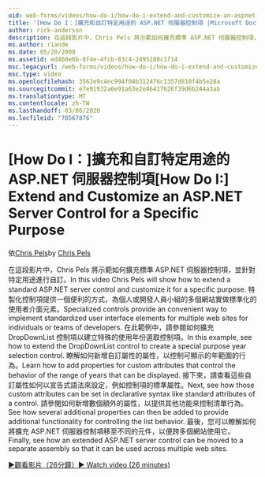 ```yaml
---
uid: web-forms/videos/how-do-i/how-do-i-extend-and-customize-an-aspnet-server-control-for-a-specific-purpose
title: '[How Do I：]擴充和自訂特定用途的 ASP.NET 伺服器控制項 |Microsoft Docs'
author: rick-anderson
description: 在這段影片中，Chris Pels 將示範如何擴充標準 ASP.NET 伺服器控制項，並針對特定用途進行自訂。 特製化控制項提供 c 。
ms.author: riande
ms.date: 05/20/2008
ms.assetid: ed460e6b-8f4e-4fcb-83c4-2495180c1f14
msc.legacyurl: /web-forms/videos/how-do-i/how-do-i-extend-and-customize-an-aspnet-server-control-for-a-specific-purpose
msc.type: video
ms.openlocfilehash: 3562e9c4ec994f04b312476c1357d810f4b5e28a
ms.sourcegitcommit: e7e91932a6e91a63e2e46417626f39d6b244a3ab
ms.translationtype: MT
ms.contentlocale: zh-TW
ms.lasthandoff: 03/06/2020
ms.locfileid: "78567876"
---
```

# <a name="how-do-i-extend-and-customize-an-aspnet-server-control-for-a-specific-purpose"></a><span data-ttu-id="cca1c-104">[How Do I：]擴充和自訂特定用途的 ASP.NET 伺服器控制項</span><span class="sxs-lookup"><span data-stu-id="cca1c-104">[How Do I:] Extend and Customize an ASP.NET Server Control for a Specific Purpose</span></span>

<span data-ttu-id="cca1c-105">依[Chris Pels](https://twitter.com/chrispels)</span><span class="sxs-lookup"><span data-stu-id="cca1c-105">by [Chris Pels](https://twitter.com/chrispels)</span></span>

<span data-ttu-id="cca1c-106">在這段影片中，Chris Pels 將示範如何擴充標準 ASP.NET 伺服器控制項，並針對特定用途進行自訂。</span><span class="sxs-lookup"><span data-stu-id="cca1c-106">In this video Chris Pels will show how to extend a standard ASP.NET server control and customize it for a specific purpose.</span></span> <span data-ttu-id="cca1c-107">特製化控制項提供一個便利的方式，為個人或開發人員小組的多個網站實做標準化的使用者介面元素。</span><span class="sxs-lookup"><span data-stu-id="cca1c-107">Specialized controls provide an convenient way to implement standardized user interface elements for multiple web sites for individuals or teams of developers.</span></span> <span data-ttu-id="cca1c-108">在此範例中，請參閱如何擴充 DropDownList 控制項以建立特殊的使用年份選取控制項。</span><span class="sxs-lookup"><span data-stu-id="cca1c-108">In this example, see how to extend the DropDownList control to create a special purpose year selection control.</span></span> <span data-ttu-id="cca1c-109">瞭解如何新增自訂屬性的屬性，以控制可顯示的年範圍的行為。</span><span class="sxs-lookup"><span data-stu-id="cca1c-109">Learn how to add properties for custom attributes that control the behavior of the range of years that can be displayed.</span></span> <span data-ttu-id="cca1c-110">接下來，請查看這些自訂屬性如何以宣告式語法來設定，例如控制項的標準屬性。</span><span class="sxs-lookup"><span data-stu-id="cca1c-110">Next, see how those custom attributes can be set in declarative syntax like standard attributes of a control.</span></span> <span data-ttu-id="cca1c-111">請參閱如何新增數個額外的屬性，以提供其他功能來控制清單行為。</span><span class="sxs-lookup"><span data-stu-id="cca1c-111">See how several additional properties can then be added to provide additional functionality for controlling the list behavior.</span></span> <span data-ttu-id="cca1c-112">最後，您可以瞭解如何將擴充 ASP.NET 伺服器控制項移至不同的元件，以便跨多個網站使用它。</span><span class="sxs-lookup"><span data-stu-id="cca1c-112">Finally, see how an extended ASP.NET server control can be moved to a separate assembly so that it can be used across multiple web sites.</span></span>

[<span data-ttu-id="cca1c-113">&#9654;觀看影片（26分鐘）</span><span class="sxs-lookup"><span data-stu-id="cca1c-113">&#9654; Watch video (26 minutes)</span></span>](https://channel9.msdn.com/Blogs/ASP-NET-Site-Videos/how-do-i-extend-and-customize-an-aspnet-server-control-for-a-specific-purpose)
